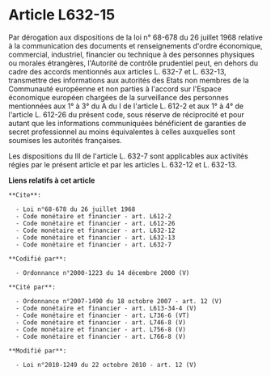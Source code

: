 # Article L632-15

Par dérogation aux dispositions de la loi n° 68-678 du 26 juillet 1968 relative à la communication des documents et
renseignements d'ordre économique, commercial, industriel, financier ou technique à des personnes physiques ou morales
étrangères, l'Autorité de contrôle prudentiel peut, en dehors du cadre des accords mentionnés aux articles L. 632-7 et L.
632-13, transmettre des informations aux autorités des Etats non membres de la Communauté européenne et non parties à
l'accord sur l'Espace économique européen chargées de la surveillance des personnes mentionnées aux 1° à 3° du A du I de
l'article L. 612-2 et aux 1° à 4° de l'article L. 612-26 du présent code, sous réserve de réciprocité et pour autant que les
informations communiquées bénéficient de garanties de secret professionnel au moins équivalentes à celles auxquelles sont
soumises les autorités françaises. 

Les dispositions du III de l'article L. 632-7 sont applicables aux activités régies par le présent article et par les
articles L. 632-12 et L. 632-13.

**Liens relatifs à cet article**

	**Cite**:

	  - Loi n°68-678 du 26 juillet 1968
	  - Code monétaire et financier - art. L612-2
	  - Code monétaire et financier - art. L612-26
	  - Code monétaire et financier - art. L632-12
	  - Code monétaire et financier - art. L632-13
	  - Code monétaire et financier - art. L632-7

	**Codifié par**:

	  - Ordonnance n°2000-1223 du 14 décembre 2000 (V)

	**Cité par**:

	  - Ordonnance n°2007-1490 du 18 octobre 2007 - art. 12 (V)
	  - Code monétaire et financier - art. L613-34-4 (V)
	  - Code monétaire et financier - art. L736-6 (VT)
	  - Code monétaire et financier - art. L746-8 (V)
	  - Code monétaire et financier - art. L756-8 (V)
	  - Code monétaire et financier - art. L766-8 (V)

	**Modifié par**:

	  - Loi n°2010-1249 du 22 octobre 2010 - art. 12 (V)
